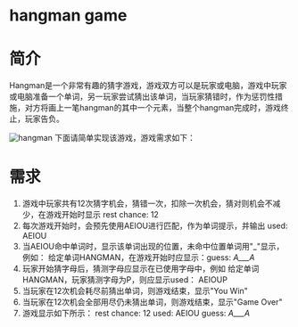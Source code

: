 hangman game
============
# 简介

Hangman是一个非常有趣的猜字游戏，游戏双方可以是玩家或电脑，游戏中玩家或电脑准备一个单词，另一玩家尝试猜出该单词，当玩家猜错时，作为惩罚性措施，对方将画上一笔hangman的其中一个元素，当整个hangman完成时，游戏终止，玩家告负。

![hangman](https://en.wikipedia.org/wiki/Hangman_%28game%29#/media/File:Hangman.svg)
下面请简单实现该游戏，游戏需求如下：

# 需求
1. 游戏中玩家共有12次猜字机会，猜错一次，扣除一次机会，猜对则机会不减少，在游戏开始时显示
   rest chance: 12
2. 每次游戏开始时，会预先使用AEIOU进行匹配，作为单词提示，并输出
   used: AEIOU
3. 当AEIOU命中单词时，显示该单词出现的位置，未命中位置单词用"_"显示，例如：
   给定单词HANGMAN，在游戏开始时应显示：guess: _A___A_
4. 玩家开始猜字母后，猜测字母应显示在已使用字母中，例如
   给定单词HANGMAN，玩家猜测字母为P，则应显示used： AEIOUP
5. 当玩家在12次机会耗尽前猜出单词，则游戏结束，显示"You Win"
6. 当玩家在12次机会全部用尽仍未猜出单词，则游戏结束，显示"Game Over"
7. 游戏显示如下所示：
   rest chance: 12
   used: AEIOU
   guess: _A___A_
